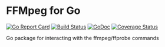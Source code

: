 # FFMpeg for Go

[![Go Report Card](https://goreportcard.com/badge/github.com/mh-orange/ffmpeg)](https://goreportcard.com/report/github.com/mh-orange/ffmpeg) [![Build Status](https://travis-ci.org/mh-orange/ffmpeg.svg?branch=master)](https://travis-ci.org/mh-orange/ffmpeg) [![GoDoc](https://godoc.org/github.com/mh-orage/ffmpeg?status.png)](https://godoc.org/github.com/mh-orange/ffmpeg) [![Coverage Status](https://coveralls.io/repos/github/mh-orange/ffmpeg/badge.svg?branch=master)](https://coveralls.io/github/mh-orange/ffmpeg?branch=master)

Go package for interacting with the ffmpeg/ffprobe commands
